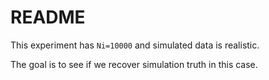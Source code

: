 # README

This experiment has `Ni=10000` and simulated data is realistic.

The goal is to see if we recover simulation truth in this case.
